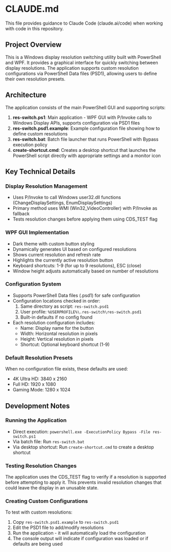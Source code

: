 # CLAUDE.md

This file provides guidance to Claude Code (claude.ai/code) when working with code in this repository.

## Project Overview

This is a Windows display resolution switching utility built with PowerShell and WPF. It provides a graphical interface for quickly switching between display resolutions. The application supports custom resolution configurations via PowerShell Data files (PSD1), allowing users to define their own resolution presets.

## Architecture

The application consists of the main PowerShell GUI and supporting scripts:

1. **res-switch.ps1**: Main application - WPF GUI with P/Invoke calls to Windows Display APIs, supports configuration via PSD1 files
2. **res-switch.psd1.example**: Example configuration file showing how to define custom resolutions
3. **res-switch.bat**: Batch file launcher that runs PowerShell with Bypass execution policy
4. **create-shortcut.cmd**: Creates a desktop shortcut that launches the PowerShell script directly with appropriate settings and a monitor icon

## Key Technical Details

### Display Resolution Management
- Uses P/Invoke to call Windows user32.dll functions (ChangeDisplaySettings, EnumDisplaySettings)
- Primary method uses WMI (Win32_VideoController) with P/Invoke as fallback
- Tests resolution changes before applying them using CDS_TEST flag

### WPF GUI Implementation
- Dark theme with custom button styling
- Dynamically generates UI based on configured resolutions
- Shows current resolution and refresh rate
- Highlights the currently active resolution button
- Keyboard shortcuts: 1-9 (for up to 9 resolutions), ESC (close)
- Window height adjusts automatically based on number of resolutions

### Configuration System
- Supports PowerShell Data files (.psd1) for safe configuration
- Configuration locations checked in order:
  1. Same directory as script: `res-switch.psd1`
  2. User profile: `%USERPROFILE%\.res-switch\res-switch.psd1`
  3. Built-in defaults if no config found
- Each resolution configuration includes:
  - Name: Display name for the button
  - Width: Horizontal resolution in pixels
  - Height: Vertical resolution in pixels
  - Shortcut: Optional keyboard shortcut (1-9)

### Default Resolution Presets
When no configuration file exists, these defaults are used:
- 4K Ultra HD: 3840 x 2160
- Full HD: 1920 x 1080
- Gaming Mode: 1280 x 1024

## Development Notes

### Running the Application
- Direct execution: `powershell.exe -ExecutionPolicy Bypass -File res-switch.ps1`
- Via batch file: Run `res-switch.bat`
- Via desktop shortcut: Run `create-shortcut.cmd` to create a desktop shortcut

### Testing Resolution Changes
The application uses the CDS_TEST flag to verify if a resolution is supported before attempting to apply it. This prevents invalid resolution changes that could leave the display in an unusable state.

### Creating Custom Configurations
To test with custom resolutions:
1. Copy `res-switch.psd1.example` to `res-switch.psd1`
2. Edit the PSD1 file to add/modify resolutions
3. Run the application - it will automatically load the configuration
4. The console output will indicate if configuration was loaded or if defaults are being used